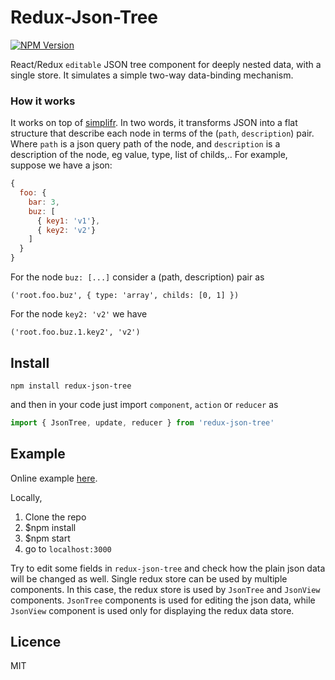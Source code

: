 # Redux-Json-Tree

[![NPM Version](http://img.shields.io/npm/v/redux-json-tree.svg?style=flat)](https://www.npmjs.org/package/redux-json-tree)

React/Redux `editable` JSON tree component for deeply nested data, with a single store. It simulates a simple two-way data-binding mechanism. 

### How it works
It works on top of [simplifr](https://github.com/krispo/simplifr). 
In two words, it transforms JSON into a flat structure that describe each node in terms of the (`path`, `description`) pair. 
Where `path` is a json query path of the node, and `description` is a description of the node, eg value, type, list of childs,.. 
For example, suppose we have a json:
```js
{
  foo: {
    bar: 3,
    buz: [
      { key1: 'v1'},
      { key2: 'v2'}
    ]
  }
}
```
For the node `buz: [...]` consider a (path, description) pair as

    ('root.foo.buz', { type: 'array', childs: [0, 1] })
 
For the node `key2: 'v2'` we have 

    ('root.foo.buz.1.key2', 'v2')

## Install

    npm install redux-json-tree

and then in your code just import `component`, `action` or `reducer` as
```js
import { JsonTree, update, reducer } from 'redux-json-tree'
```
## Example
Online example [here](http://krispo.github.io/redux-json-tree/).

Locally,

1. Clone the repo
2. $npm install
3. $npm start
4. go to `localhost:3000` 

Try to edit some fields in `redux-json-tree` and check how the plain json data will be changed as well.
Single redux store can be used by multiple components. 
In this case, the redux store is used by `JsonTree` and `JsonView` components. 
`JsonTree` components is used for editing the json data, while `JsonView` component is used only for displaying the redux data store.

## Licence
MIT